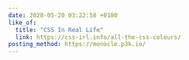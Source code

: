 ```yaml
---
date: 2020-05-20 03:22:58 +0100
like_of:
  title: "CSS In Real Life"
  link: https://css-irl.info/all-the-css-colours/
posting_method: https://monocle.p3k.io/
---
```

